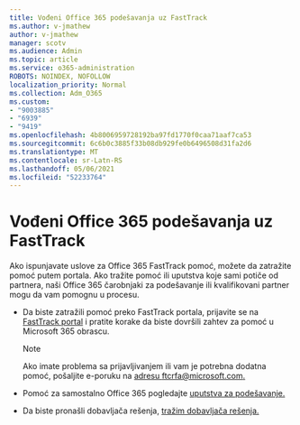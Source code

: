 ```yaml
---
title: Vođeni Office 365 podešavanja uz FastTrack
ms.author: v-jmathew
author: v-jmathew
manager: scotv
ms.audience: Admin
ms.topic: article
ms.service: o365-administration
ROBOTS: NOINDEX, NOFOLLOW
localization_priority: Normal
ms.collection: Adm_O365
ms.custom:
- "9003885"
- "6939"
- "9419"
ms.openlocfilehash: 4b8006959728192ba97fd1770f0caa71aaf7ca53
ms.sourcegitcommit: 6c6b0c3885f33b08db929fe0b6496508d31fa2d6
ms.translationtype: MT
ms.contentlocale: sr-Latn-RS
ms.lasthandoff: 05/06/2021
ms.locfileid: "52233764"
---
```

# <a name="guided-office-365-setup-process-with-fasttrack"></a>Vođeni Office 365 podešavanja uz FastTrack

Ako ispunjavate uslove za Office 365 FastTrack pomoć, možete da zatražite pomoć putem portala. Ako tražite pomoć ili uputstva koje sami potiče od partnera, naši Office 365 čarobnjaki za podešavanje ili kvalifikovani partner mogu da vam pomognu u procesu.

- Da biste zatražili pomoć preko FastTrack portala, prijavite se na [FastTrack portal](https://go.microsoft.com/fwlink/?linkid=2125443) i pratite korake da biste dovršili zahtev za pomoć u Microsoft 365 obrascu.

    > [!NOTE]
    > Ako imate problema sa prijavljivanjem ili vam je potrebna dodatna pomoć, pošaljite e-poruku na [adresu ftcrfa@microsoft.com.](mailto:ftcrfa@microsoft.com)

- Pomoć za samostalno Office 365 pogledajte [uputstva za podešavanje.](https://go.microsoft.com/fwlink/?linkid=2125827)
- Da biste pronašli dobavljača rešenja, [tražim dobavljača rešenja.](https://go.microsoft.com/fwlink/?linkid=2125918)
